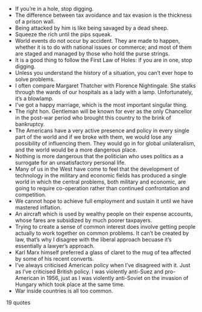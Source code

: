  - If you’re in a hole, stop digging.
 - The difference between tax avoidance and tax evasion is the thickness of a prison wall.
 - Being attacked by him is like being savaged by a dead sheep.
 - Squeeze the rich until the pips squeak.
 - World events do not occur by accident. They are made to happen, whether it is to do with national issues or commerce; and most of them are staged and managed by those who hold the purse strings.
 - It is a good thing to follow the First Law of Holes: if you are in one, stop digging.
 - Unless you understand the history of a situation, you can’t ever hope to solve problems.
 - I often compare Margaret Thatcher with Florence Nightingale. She stalks through the wards of our hospitals as a lady with a lamp. Unfortunately, it’s a blowlamp.
 - I’ve got a happy marriage, which is the most important singular thing.
 - The right hon. Gentleman will be known for ever as the only Chancellor in the post-war period who brought this country to the brink of bankruptcy.
 - The Americans have a very active presence and policy in every single part of the world and if we broke with them, we would lose any possibility of influencing them. They would go in for global unilateralism, and the world would be a more dangerous place.
 - Nothing is more dangerous that the politician who uses politics as a surrogate for an unsatisfactory personal life.
 - Many of us in the West have come to feel that the development of technology in the military and economic fields has produced a single world in which the central problems, both military and economic, are going to require co-operation rather than continued confrontation and competition.
 - We cannot hope to achieve full employment and sustain it until we have mastered inflation.
 - An aircraft which is used by wealthy people on their expense accounts, whose fares are subsidized by much poorer taxpayers.
 - Trying to create a sense of common interest does involve getting people actually to work together on common problems. It can’t be created by law, that’s why I disagree with the liberal approach becuase it’s essentially a lawyer’s approach.
 - Karl Marx himself preferred a glass of claret to the mug of tea affected by some of his recent converts.
 - I’ve always criticised American policy when I’ve disagreed with it. Just as I’ve criticised British policy. I was violently anti-Suez and pro-American in 1956, just as I was violently anti-Soviet on the invasion of Hungary which took place at the same time.
 - War inside countries is all too common.

19 quotes